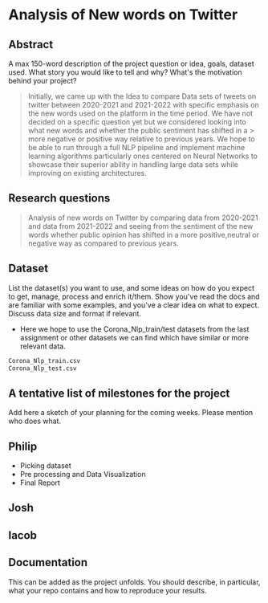 # Analysis of New words on Twitter

## Abstract
A max 150-word description of the project question or idea, goals, dataset used. What story you would like to tell and why? What's the motivation behind your project?

> Initially, we came up with the Idea to compare Data sets of tweets on twitter between 2020-2021 and 2021-2022 with specific emphasis on the new words used on the platform in the time period.
> We have not decided on a specific question yet but we considered looking into what new words and whether the public sentiment has shifted in a > more negative or positive way relative to previous years.
> We hope to be able to run through a full NLP pipeline and implement machine learning algorithms particularly ones centered on Neural Networks to showcase their superior ability in handling large data sets while improving on existing architectures.

## Research questions
> Analysis of new words on Twitter by comparing data from 2020-2021 and data from 2021-2022 and seeing from the sentiment of the new words whether public opinion has shifted in a more positive,neutral or negative way as compared to previous years. 

## Dataset
List the dataset(s) you want to use, and some ideas on how do you expect to get, manage, process and enrich it/them. Show you've read the docs and are familiar with some examples, and you've a clear idea on what to expect. Discuss data size and format if relevant.

- Here we hope to use the Corona_Nlp_train/test datasets from the last assignment or other datasets we can find which have similar or more relevant data.
``` sh
Corona_Nlp_train.csv
Corona_Nlp_test.csv
```

## A tentative list of milestones for the project
Add here a sketch of your planning for the coming weeks. Please mention who does what.

**Philip**
--------

- Picking dataset
- Pre processing and Data Visualization
- Final Report



**Josh**
------


**Iacob**
--------

## Documentation
This can be added as the project unfolds. You should describe, in particular, what your repo contains and how to reproduce your results.
